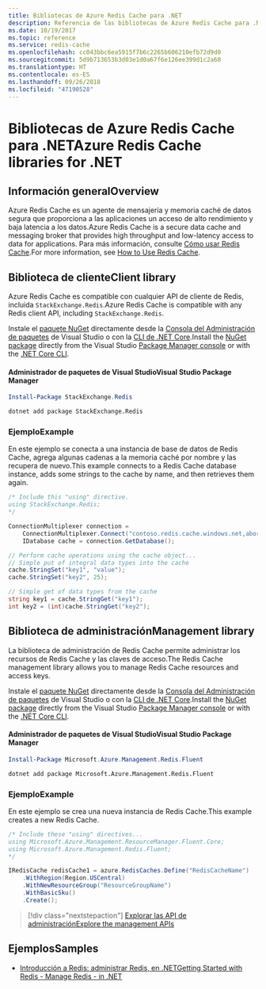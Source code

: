 ```yaml
---
title: Bibliotecas de Azure Redis Cache para .NET
description: Referencia de las bibliotecas de Azure Redis Cache para .NET
ms.date: 10/19/2017
ms.topic: reference
ms.service: redis-cache
ms.openlocfilehash: cc043bbc6ea5915f7b6c2265b606210efb72d9d0
ms.sourcegitcommit: 5d9b713653b3d03e1d0a67f6e126ee399d1c2a60
ms.translationtype: HT
ms.contentlocale: es-ES
ms.lasthandoff: 09/26/2018
ms.locfileid: "47190528"
---
```

# <a name="azure-redis-cache-libraries-for-net"></a><span data-ttu-id="381a9-103">Bibliotecas de Azure Redis Cache para .NET</span><span class="sxs-lookup"><span data-stu-id="381a9-103">Azure Redis Cache libraries for .NET</span></span>

## <a name="overview"></a><span data-ttu-id="381a9-104">Información general</span><span class="sxs-lookup"><span data-stu-id="381a9-104">Overview</span></span>

<span data-ttu-id="381a9-105">Azure Redis Cache es un agente de mensajería y memoria caché de datos segura que proporciona a las aplicaciones un acceso de alto rendimiento y baja latencia a los datos.</span><span class="sxs-lookup"><span data-stu-id="381a9-105">Azure Redis Cache is a secure data cache and messaging broker that provides high throughput and low-latency access to data for applications.</span></span>  <span data-ttu-id="381a9-106">Para más información, consulte [Cómo usar Redis Cache](https://docs.microsoft.com/azure/redis-cache/cache-dotnet-how-to-use-azure-redis-cache).</span><span class="sxs-lookup"><span data-stu-id="381a9-106">For more information, see [How to Use Redis Cache](https://docs.microsoft.com/azure/redis-cache/cache-dotnet-how-to-use-azure-redis-cache).</span></span>

## <a name="client-library"></a><span data-ttu-id="381a9-107">Biblioteca de cliente</span><span class="sxs-lookup"><span data-stu-id="381a9-107">Client library</span></span>

<span data-ttu-id="381a9-108">Azure Redis Cache es compatible con cualquier API de cliente de Redis, incluida `StackExchange.Redis`.</span><span class="sxs-lookup"><span data-stu-id="381a9-108">Azure Redis Cache is compatible with any Redis client API, including `StackExchange.Redis`.</span></span>

<span data-ttu-id="381a9-109">Instale el [paquete NuGet](https://www.nuget.org/packages/StackExchange.Redis) directamente desde la [Consola del Administración de paquetes][PackageManager] de Visual Studio o con la [CLI de .NET Core][DotNetCLI].</span><span class="sxs-lookup"><span data-stu-id="381a9-109">Install the [NuGet package](https://www.nuget.org/packages/StackExchange.Redis) directly from the Visual Studio [Package Manager console][PackageManager] or with the [.NET Core CLI][DotNetCLI].</span></span>

#### <a name="visual-studio-package-manager"></a><span data-ttu-id="381a9-110">Administrador de paquetes de Visual Studio</span><span class="sxs-lookup"><span data-stu-id="381a9-110">Visual Studio Package Manager</span></span>

```powershell
Install-Package StackExchange.Redis
```

```bash
dotnet add package StackExchange.Redis
```

### <a name="example"></a><span data-ttu-id="381a9-111">Ejemplo</span><span class="sxs-lookup"><span data-stu-id="381a9-111">Example</span></span>

<span data-ttu-id="381a9-112">En este ejemplo se conecta a una instancia de base de datos de Redis Cache, agrega algunas cadenas a la memoria caché por nombre y las recupera de nuevo.</span><span class="sxs-lookup"><span data-stu-id="381a9-112">This example connects to a Redis Cache database instance, adds some strings to the cache by name, and then retrieves them again.</span></span>

```csharp
/* Include this "using" directive.
using StackExchange.Redis;
*/

ConnectionMultiplexer connection = 
    ConnectionMultiplexer.Connect("contoso.redis.cache.windows.net,abortConnect=false,ssl=true,password=...");
    IDatabase cache = connection.GetDatabase();

// Perform cache operations using the cache object...
// Simple put of integral data types into the cache
cache.StringSet("key1", "value");
cache.StringSet("key2", 25);

// Simple get of data types from the cache
string key1 = cache.StringGet("key1");
int key2 = (int)cache.StringGet("key2");
```

## <a name="management-library"></a><span data-ttu-id="381a9-113">Biblioteca de administración</span><span class="sxs-lookup"><span data-stu-id="381a9-113">Management library</span></span>

<span data-ttu-id="381a9-114">La biblioteca de administración de Redis Cache permite administrar los recursos de Redis Cache y las claves de acceso.</span><span class="sxs-lookup"><span data-stu-id="381a9-114">The Redis Cache management library allows you to manage Redis Cache resources and access keys.</span></span>

<span data-ttu-id="381a9-115">Instale el [paquete NuGet](https://www.nuget.org/packages/Microsoft.Azure.Management.Redis.Fluent) directamente desde la [Consola del Administración de paquetes][PackageManager] de Visual Studio o con la [CLI de .NET Core][DotNetCLI].</span><span class="sxs-lookup"><span data-stu-id="381a9-115">Install the [NuGet package](https://www.nuget.org/packages/Microsoft.Azure.Management.Redis.Fluent) directly from the Visual Studio [Package Manager console][PackageManager] or with the [.NET Core CLI][DotNetCLI].</span></span>

#### <a name="visual-studio-package-manager"></a><span data-ttu-id="381a9-116">Administrador de paquetes de Visual Studio</span><span class="sxs-lookup"><span data-stu-id="381a9-116">Visual Studio Package Manager</span></span>

```powershell
Install-Package Microsoft.Azure.Management.Redis.Fluent
```

```bash
dotnet add package Microsoft.Azure.Management.Redis.Fluent
```

### <a name="example"></a><span data-ttu-id="381a9-117">Ejemplo</span><span class="sxs-lookup"><span data-stu-id="381a9-117">Example</span></span>

<span data-ttu-id="381a9-118">En este ejemplo se crea una nueva instancia de Redis Cache.</span><span class="sxs-lookup"><span data-stu-id="381a9-118">This example creates a new Redis Cache.</span></span>

```csharp
/* Include these "using" directives...
using Microsoft.Azure.Management.ResourceManager.Fluent.Core;
using Microsoft.Azure.Management.Redis.Fluent;
*/

IRedisCache redisCache1 = azure.RedisCaches.Define("RedisCacheName")
    .WithRegion(Region.USCentral)
    .WithNewResourceGroup("ResourceGroupName")
    .WithBasicSku()
    .Create();
```

> [!div class="nextstepaction"]
> [<span data-ttu-id="381a9-119">Explorar las API de administración</span><span class="sxs-lookup"><span data-stu-id="381a9-119">Explore the management APIs</span></span>](/dotnet/api/overview/azure/rediscache/management)


## <a name="samples"></a><span data-ttu-id="381a9-120">Ejemplos</span><span class="sxs-lookup"><span data-stu-id="381a9-120">Samples</span></span>

* [<span data-ttu-id="381a9-121">Introducción a Redis: administrar Redis, en .NET</span><span class="sxs-lookup"><span data-stu-id="381a9-121">Getting Started with Redis - Manage Redis - in .NET</span></span>](https://github.com/Azure-Samples/redis-cache-dotnet-manage-cache)

[PackageManager]: https://docs.microsoft.com/nuget/tools/package-manager-console
[DotNetCLI]: https://docs.microsoft.com/dotnet/core/tools/dotnet-add-package
